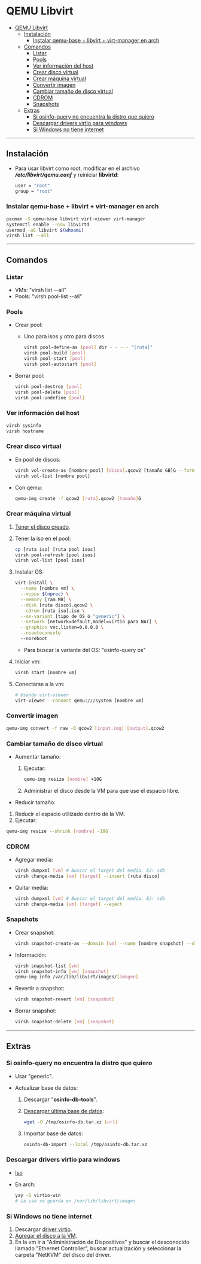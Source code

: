 # QEMU Libvirt

- [QEMU Libvirt](#qemu-libvirt)
  - [Instalación](#instalación)
    - [Instalar qemu-base + libvirt + virt-manager en arch](#instalar-qemu-base--libvirt--virt-manager-en-arch)
  - [Comandos](#comandos)
    - [Listar](#listar)
    - [Pools](#pools)
    - [Ver información del host](#ver-información-del-host)
    - [Crear disco virtual](#crear-disco-virtual)
    - [Crear máquina virtual](#crear-máquina-virtual)
    - [Convertir imagen](#convertir-imagen)
    - [Cambiar tamaño de disco virtual](#cambiar-tamaño-de-disco-virtual)
    - [CDROM](#cdrom)
    - [Snapshots](#snapshots)
  - [Extras](#extras)
    - [Si osinfo-query no encuentra la distro que quiero](#si-osinfo-query-no-encuentra-la-distro-que-quiero)
    - [Descargar drivers virtio para windows](#descargar-drivers-virtio-para-windows)
    - [Si Windows no tiene internet](#si-windows-no-tiene-internet)

---

## Instalación

- Para usar libvirt como root, modificar en el archivo **_/etc/libvirt/qemu.conf_** y reiniciar **libvirtd**:

    ```sh
    user = "root"
    group = "root"
    ```

### Instalar qemu-base + libvirt + virt-manager en arch

<!--```sh
egrep -c "(vmx|svm)" /proc/cpuinfo # Si devuelve > 0, la virtualización está habilitada
pacman -S qemu-full
pacman -S virt-manager # OPCIONAL, GUI para manejar las vms
```-->

```sh
pacman -S qemu-base libvirt virt-viewer virt-manager
systemctl enable --now libvirtd
usermod -aG libvirt $(whoami)
virsh list --all
```

---

## Comandos

### Listar

- VMs: "virsh list --all"
- Pools: "virsh pool-list --all"

### Pools

- Crear pool:

  - Uno para isos y otro para discos.

    ```sh
    virsh pool-define-as [pool] dir - - - - "[ruta]"
    virsh pool-build [pool]
    virsh pool-start [pool]
    virsh pool-autostart [pool]
    ```

- Borrar pool:

    ```sh
    virsh pool-destroy [pool]
    virsh pool-delete [pool]
    virsh pool-undefine [pool]
    ```

### Ver información del host

```sh
virsh sysinfo
virsh hostname
```

### Crear disco virtual

- En pool de discos:

    ```sh
    virsh vol-create-as [nombre pool] [disco].qcow2 [tamaño GB]G --format qcow2
    virsh vol-list [nombre pool]
    ```

- Con qemu:

    ```sh
    qemu-img create -f qcow2 [ruta].qcow2 [tamaño]G
    ```

### Crear máquina virtual

1. [Tener el disco creado](#crear-disco-virtual).

2. Tener la iso en el pool:

    ```sh
    cp [ruta iso] [ruta pool isos]
    virsh pool-refresh [pool isos]
    virsh vol-list [pool isos]
    ```

3. Instalar OS:

    <!--```sh
    qemu-system-x86_64 -cdrom [iso] -boot order=d -drive file=[disco virtual],format=[raw/qcow2] -m 2[M/G = RAM]
    ```-->

    <!-- ```sh
    qemu-system-x86_64 --enable-kvm -display sdl -m 2G -drive file=disco.qcow2,format=qcow2,media=disk,if=virtio -cdrom [iso]
    ```

    - Parámetros opcionales:
      - name 'nombre_vm'.
      - --enable-kvm: habilitar virtualización KVM. RECOMENDADO.
      - -display: display a usar. Ej: gtk | none | sdl | curses
      - -cpu: tipo de cpu a usar. Ej: host
      - -smp: núcleos a usar. Ej: 4,cores=2,threads=2 (2 cores con 2 threads c/u)
      - -net: red. Ej: user (NAT) | nic,model=virtio (interfaz del host)
      - -boot: orden de booteo. Ej: order= c (primer disco) | d (primer cd) | n (network)
      - -vga: emular GPU. Ej: cirrus | std -->

    ```sh
    virt-install \
      --name [nombre vm] \
      --vcpus $(nproc) \
      --memory [ram MB] \
      --disk [ruta disco].qcow2 \
      --cdrom [ruta iso].iso \
      --os-variant [tipo de OS ó "generic"] \
      --network [network=default,model=virtio para NAT] \
      --graphics vnc,listen=0.0.0.0 \
      --noautoconsole
      --noreboot
    ```

    - Para buscar la variante del OS: "osinfo-query os"

4. Iniciar vm:

    ```sh
    virsh start [nombre vm]
    ```

5. Conectarse a la vm:

    ```sh
    # Usando virt-viewer
    virt-viewer --connect qemu:///system [nombre vm]
    ```

### Convertir imagen

```sh
qemu-img convert -f raw -O qcow2 [input.img] [output].qcow2
```

### Cambiar tamaño de disco virtual

- Aumentar tamaño:

  1. Ejecutar:

      ```sh
      qemu-img resize [nombre] +10G
      ```

  2. Administrar el disco desde la VM para que use el espacio libre.

- Reducir tamaño:

 1. Reducir el espacio utilizado dentro de la VM.
 2. Ejecutar:

  ```sh
  qemu-img resize --shrink [nombre] -10G
  ```

### CDROM

- Agregar media:

    ```sh
    virsh dumpxml [vm] # Buscar el target del media. EJ: sdb
    virsh change-media [vm] [target] --insert [ruta disco]
    ```

- Quitar media:

    ```sh
    virsh dumpxml [vm] # Buscar el target del media. EJ: sdb
    virsh change-media [vm] [target] --eject
    ```

### Snapshots

- Crear snapshot:

    ```sh
    virsh snapshot-create-as --domain [vm] --name [nombre snapshot] --description "[descripción]"
    ```

- Información:

    ```sh
    virsh snapshot-list [vm]
    virsh snapshot-info [vm] [snapshot]
    qemu-img info /var/lib/libvirt/images/[imagen]
    ```

- Revertir a snapshot:

    ```sh
    virsh snapshot-revert [vm] [snapshot]
    ```

- Borrar snapshot:

    ```sh
    virsh snapshot-delete [vm] [snapshot]
    ```

---

## Extras

### Si osinfo-query no encuentra la distro que quiero

- Usar "generic".
- Actualizar base de datos:

   1. Descargar "**osinfo-db-tools**".
   2. [Descargar última base de datos](https://releases.pagure.org/libosinfo/):

      ```sh
      wget -O /tmp/osinfo-db.tar.xz [url]
      ```

   3. Importar base de datos:

      ```sh
      osinfo-db-import --local /tmp/osinfo-db.tar.xz
      ```

### Descargar drivers virtio para windows

- [Iso](https://github.com/virtio-win/virtio-win-pkg-scripts/blob/master/README.md)
- En arch:

    ```sh
    yay -S virtio-win
    # La iso se guarda en /var/lib/libvirt/images
    ```

### Si Windows no tiene internet

1. Descargar [driver virtio](#descargar-drivers-virtio-para-windows).
2. [Agregar el disco a la VM](#cdrom).
3. En la vm ir a "Administración de Dispositivos" y buscar el desconocido llamado "Ethernet Controller", buscar actualización y seleccionar la carpeta "NetKVM" del disco del driver.